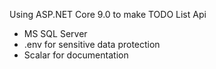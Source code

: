 <p>
Using ASP.NET Core 9.0 to make TODO List Api
</p>
<ul>
	<li>MS SQL Server</li>
	<li>.env for sensitive data protection</li>
	<li>Scalar for documentation</li>
</ul>